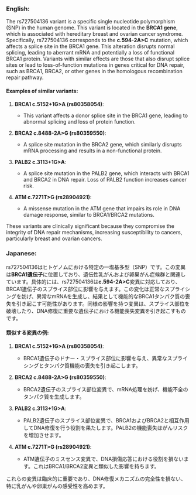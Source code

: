### English:
The rs727504136 variant is a specific single nucleotide polymorphism (SNP) in the human genome. This variant is located in the **BRCA1 gene**, which is associated with hereditary breast and ovarian cancer syndrome. Specifically, rs727504136 corresponds to the **c.594-2A>C** mutation, which affects a splice site in the BRCA1 gene. This alteration disrupts normal splicing, leading to aberrant mRNA and potentially a loss of functional BRCA1 protein. Variants with similar effects are those that also disrupt splice sites or lead to loss-of-function mutations in genes critical for DNA repair, such as BRCA1, BRCA2, or other genes in the homologous recombination repair pathway.

#### Examples of similar variants:
1. **BRCA1 c.5152+1G>A (rs80358054)**:
   - This variant affects a donor splice site in the BRCA1 gene, leading to abnormal splicing and loss of protein function.
   
2. **BRCA2 c.8488-2A>G (rs80359550)**:
   - A splice site mutation in the BRCA2 gene, which similarly disrupts mRNA processing and results in a non-functional protein.

3. **PALB2 c.3113+1G>A**:
   - A splice site mutation in the PALB2 gene, which interacts with BRCA1 and BRCA2 in DNA repair. Loss of PALB2 function increases cancer risk.

4. **ATM c.7271T>G (rs28904921)**:
   - A missense mutation in the ATM gene that impairs its role in DNA damage response, similar to BRCA1/BRCA2 mutations.

These variants are clinically significant because they compromise the integrity of DNA repair mechanisms, increasing susceptibility to cancers, particularly breast and ovarian cancers.

### Japanese:
rs727504136はヒトゲノムにおける特定の一塩基多型（SNP）です。この変異は**BRCA1遺伝子**に位置しており、遺伝性乳がんおよび卵巣がん症候群と関連しています。具体的には、rs727504136は**c.594-2A>C**変異に対応しており、BRCA1遺伝子のスプライス部位に影響を与えます。この変化は正常なスプライシングを妨げ、異常なmRNAを生成し、結果として機能的なBRCA1タンパク質の喪失を引き起こす可能性があります。同様の影響を持つ変異は、スプライス部位を破壊したり、DNA修復に重要な遺伝子における機能喪失変異を引き起こすものです。

#### 類似する変異の例:
1. **BRCA1 c.5152+1G>A (rs80358054)**:
   - BRCA1遺伝子のドナー・スプライス部位に影響を与え、異常なスプライシングとタンパク質機能の喪失を引き起こします。

2. **BRCA2 c.8488-2A>G (rs80359550)**:
   - BRCA2遺伝子のスプライス部位変異で、mRNA処理を妨げ、機能不全のタンパク質を生成します。

3. **PALB2 c.3113+1G>A**:
   - PALB2遺伝子のスプライス部位変異で、BRCA1およびBRCA2と相互作用してDNA修復を行う役割を果たします。PALB2の機能喪失はがんリスクを増加させます。

4. **ATM c.7271T>G (rs28904921)**:
   - ATM遺伝子のミスセンス変異で、DNA損傷応答における役割を損ないます。これはBRCA1/BRCA2変異と類似した影響を持ちます。

これらの変異は臨床的に重要であり、DNA修復メカニズムの完全性を損ない、特に乳がんや卵巣がんの感受性を高めます。